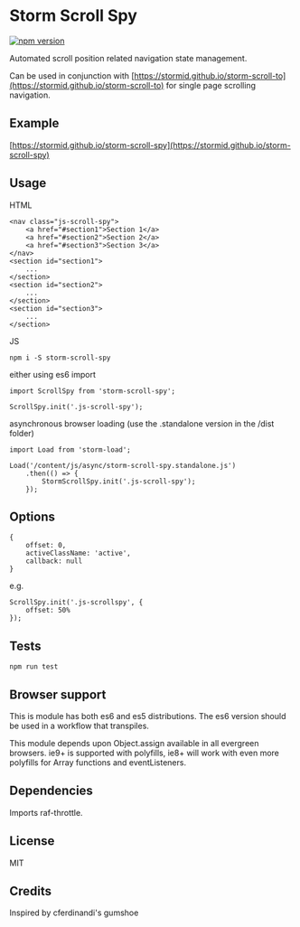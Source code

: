 # Storm Scroll Spy

[![npm version](https://badge.fury.io/js/storm-scroll-spy.svg)](https://badge.fury.io/js/storm-scroll-spy)

Automated scroll position related navigation state management.

Can be used in conjunction with [https://stormid.github.io/storm-scroll-to](https://stormid.github.io/storm-scroll-to) for single page scrolling navigation.

## Example
[https://stormid.github.io/storm-scroll-spy](https://stormid.github.io/storm-scroll-spy)

## Usage
HTML
```
<nav class="js-scroll-spy">
    <a href="#section1">Section 1</a>
    <a href="#section2">Section 2</a>
    <a href="#section3">Section 3</a>
</nav>
<section id="section1">
    ...
</section>
<section id="section2">
    ...
</section>
<section id="section3">
    ...
</section>
```

JS
```
npm i -S storm-scroll-spy
```
either using es6 import
```
import ScrollSpy from 'storm-scroll-spy';

ScrollSpy.init('.js-scroll-spy');
```
asynchronous browser loading (use the .standalone version in the /dist folder)
```
import Load from 'storm-load';

Load('/content/js/async/storm-scroll-spy.standalone.js')
    .then(() => {
        StormScrollSpy.init('.js-scroll-spy');
    });
```

## Options
```
{
    offset: 0,
    activeClassName: 'active',
    callback: null
}
```

e.g.
```
ScrollSpy.init('.js-scrollspy', {
	offset: 50%
});
```


## Tests
```
npm run test
```

## Browser support
This is module has both es6 and es5 distributions. The es6 version should be used in a workflow that transpiles.

This module depends upon Object.assign available in all evergreen browsers. ie9+ is supported with polyfills, ie8+ will work with even more polyfills for Array functions and eventListeners.

## Dependencies
Imports raf-throttle.

## License
MIT

## Credits
Inspired by cferdinandi's gumshoe
